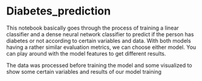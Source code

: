# Diabetes_prediction
This notebook basically goes through the process of training a linear classifier and a dense neural network classifier to predict if the person has diabetes or not according to certain variables and data. With both models having a rather similar evaluation metrics, we can choose either model. You can play around with the model features to get different results.


The data was processed before training the model and some visualized to show some certain variables and results of our model training
